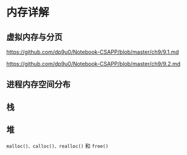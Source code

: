 # 内存详解

## 虚拟内存与分页

<https://github.com/dp9u0/Notebook-CSAPP/blob/master/ch9/9.1.md>

<https://github.com/dp9u0/Notebook-CSAPP/blob/master/ch9/9.2.md>

## 进程内存空间分布

## 栈

## 堆

`malloc()、calloc()、realloc()` 和 `free()`
